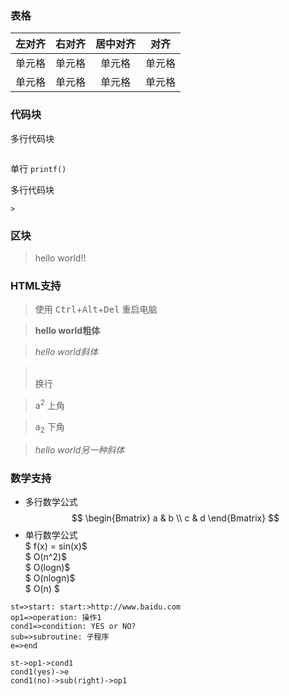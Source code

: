 



### 表格
| 左对齐 | 右对齐 | 居中对齐 | 对齐 | 
| :-----| ----: | :----: |:----:|
| 单元格 | 单元格 | 单元格 |单元格|
| 单元格 | 单元格 | 单元格 |单元格|



### 代码块
多行代码块
 ```
 
 ```
单行
`printf()`  

多行代码块

    > 

### 区块
> hello world!!  

### HTML支持
> 使用 <kbd>Ctrl</kbd>+<kbd>Alt</kbd>+<kbd>Del</kbd> 重启电脑  

> <b>hello world粗体</b>

> <i>hello world斜体</i> 

> </br>换行 

> a<sup>2</sup> 上角

> a<sub>2</sub> 下角

> <em>hello world另一种斜体</em>

### 数学支持

* 多行数学公式
$$
\begin{Bmatrix}
   a & b \\
   c & d
\end{Bmatrix}
$$
* 单行数学公式   
$ f(x) = sin(x)$   
$ O(n^2)$  
$ O(logn)$  
$ O(nlogn)$  
$ O(n) $


```flow
st=>start: start:>http://www.baidu.com
op1=>operation: 操作1
cond1=>condition: YES or NO?
sub=>subroutine: 子程序
e=>end

st->op1->cond1
cond1(yes)->e
cond1(no)->sub(right)->op1  
```